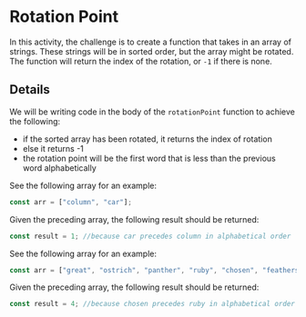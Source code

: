 # Rotation Point

In this activity, the challenge is to create a function that takes in an array of strings. These strings will be in sorted order, but the array might be rotated. The function will return the index of the rotation, or `-1` if there is none.

## Details

We will be writing code in the body of the `rotationPoint` function to achieve the following:

- if the sorted array has been rotated, it returns the index of rotation
- else it returns -1
- the rotation point will be the first word that is less than the previous word alphabetically

See the following array for an example:

```js
const arr = ["column", "car"];
```

Given the preceding array, the following result should be returned:

```js
const result = 1; //because car precedes column in alphabetical order
```

See the following array for an example:

```js
const arr = ["great", "ostrich", "panther", "ruby", "chosen", "feathers"];
```

Given the preceding array, the following result should be returned:

```js
const result = 4; //because chosen precedes ruby in alphabetical order
```
